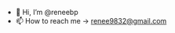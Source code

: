 - 👋 Hi, I’m @reneebp
- 📫 How to reach me -> renee9832@gmail.com

<!---
reneebp/reneebp is a ✨ special ✨ repository because its `README.md` (this file) appears on your GitHub profile.
You can click the Preview link to take a look at your changes.
--->
